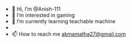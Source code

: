- 👋 Hi, I’m @Anish-111
- 👀 I’m interested in gaming
- 🌱 I’m currently learning teachable machine
-
- 📫 How to reach me akmamatha27@gmail.com

<!---
Anish-111/Anish-111 is a ✨ special ✨ repository because its `README.md` (this file) appears on your GitHub profile.
You can click the Preview link to take a look at your changes.
--->
